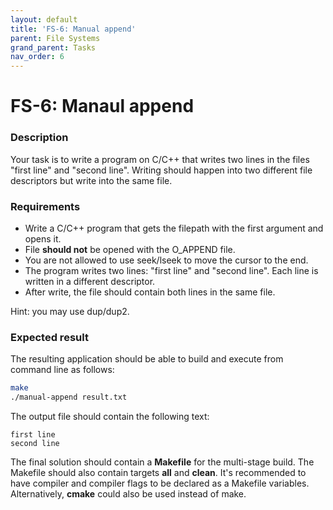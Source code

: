 ```yaml
---
layout: default
title: 'FS-6: Manual append'
parent: File Systems
grand_parent: Tasks
nav_order: 6
---
```


# FS-6: Manaul append

### Description

Your task is to write a program on C/C++ that writes two lines in the files "first line" and "second line".
Writing should happen into two different file descriptors but write into the same file.

### Requirements 

- Write a C/C++ program that gets the filepath with the first argument and opens it.
- File **should not** be opened with the O_APPEND file. 
- You are not allowed to use seek/lseek to move the cursor to the end.
- The program writes two lines: "first line" and "second line". Each line is written in a different descriptor.
- After write, the file should contain both lines in the same file.

Hint: you may use dup/dup2.

### Expected result

The resulting application should be able to build and execute from command line as follows:

```sh
make
./manual-append result.txt
```

The output file should contain the following text:
```
first line
second line
```

The final solution should contain a **Makefile** for the multi-stage build. The Makefile should also contain targets **all** and **clean**. It's recommended to have compiler and compiler flags to be declared as a Makefile variables. Alternatively, **cmake** could also be used instead of make. 
